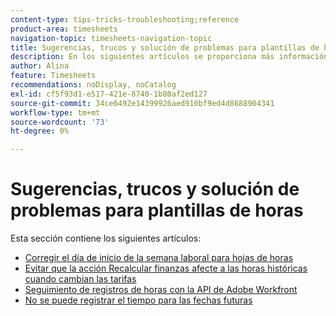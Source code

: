 ```yaml
---
content-type: tips-tricks-troubleshooting;reference
product-area: timesheets
navigation-topic: timesheets-navigation-topic
title: Sugerencias, trucos y solución de problemas para plantillas de horas
description: En los siguientes artículos se proporciona más información sobre el comportamiento común de las plantillas de horas o cómo solucionar posibles problemas con ellas.
author: Alina
feature: Timesheets
recommendations: noDisplay, noCatalog
exl-id: cf5f93d1-e517-421e-8740-1b80af2ed127
source-git-commit: 34ce6492e14399926aed910bf9ed4d8688904341
workflow-type: tm+mt
source-wordcount: '73'
ht-degree: 0%

---
```


# Sugerencias, trucos y solución de problemas para plantillas de horas

Esta sección contiene los siguientes artículos:

* [Corregir el día de inicio de la semana laboral para hojas de horas](../../timesheets/tips-tricks-and-troubleshooting/correct-start-day-of-work-week.md)
* [Evitar que la acción Recalcular finanzas afecte a las horas históricas cuando cambian las tarifas](../../timesheets/tips-tricks-and-troubleshooting/prevent-recalculate-finance-action.md)
* [Seguimiento de registros de horas con la API de Adobe Workfront](../../timesheets/tips-tricks-and-troubleshooting/track-hour-records-with-wfapi.md)
* [No se puede registrar el tiempo para las fechas futuras](../../timesheets/tips-tricks-and-troubleshooting/unable-to-log-time-future-dates.md)
